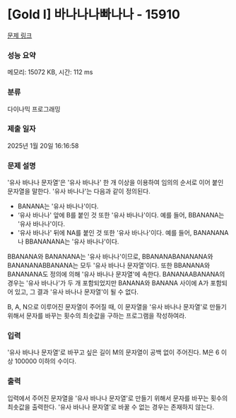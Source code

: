 # [Gold I] 바나나나빠나나 - 15910 

[문제 링크](https://www.acmicpc.net/problem/15910) 

### 성능 요약

메모리: 15072 KB, 시간: 112 ms

### 분류

다이나믹 프로그래밍

### 제출 일자

2025년 1월 20일 16:16:58

### 문제 설명

<p>'유사 바나나 문자열'은 '유사 바나나' 한 개 이상을 이용하여 임의의 순서로 이어 붙인 문자열을 말한다. '유사 바나나'는 다음과 같이 정의된다.</p>

<ul>
	<li>BANANA는 '유사 바나나'이다.</li>
	<li>‘유사 바나나' 앞에 B를 붙인 것 또한 '유사 바나나'이다. 예를 들어, BBANANA는 '유사 바나나'이다.</li>
	<li>'유사 바나나' 뒤에 NA를 붙인 것 또한 '유사 바나나'이다. 예를 들어, BANANANA나 BBANANANA는 '유사 바나나'이다.</li>
</ul>

<p>BBANANA와 BANANANA는 '유사 바나나'이므로, BBANANABANANANA와 BANANANABBANANA는 모두 '유사 바나나 문자열'이다. 또한 BBANANA와 BANANANA도 정의에 의해 '유사 바나나 문자열'에 속한다. BANANAABANANA의 경우는 '유사 바나나'가 두 개 포함되었지만 BANANA와 BANANA 사이에 A가 포함되어 있고, 그 결과 '유사 바나나 문자열'이 될 수 없다.</p>

<p>B, A, N으로 이루어진 문자열이 주어질 때, 이 문자열을 '유사 바나나 문자열'로 만들기 위해서 문자를 바꾸는 횟수의 최솟값을 구하는 프로그램을 작성하여라.</p>

### 입력 

 <p>'유사 바나나 문자열'로 바꾸고 싶은 길이 M의 문자열이 공백 없이 주어진다. M은 6 이상 100000 이하의 수이다.</p>

### 출력 

 <p>입력에서 주어진 문자열을 '유사 바나나 문자열'로 만들기 위해서 문자를 바꾸는 횟수의 최솟값을 출력한다. '유사 바나나 문자열'로 바꿀 수 없는 경우는 존재하지 않는다.</p>

